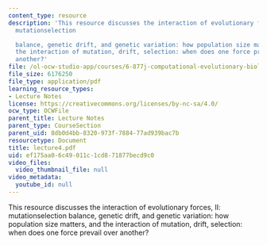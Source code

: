 ```yaml
---
content_type: resource
description: 'This resource discusses the interaction of evolutionary forces, II:
  mutationselection

  balance, genetic drift, and genetic variation: how population size matters, and
  the interaction of mutation, drift, selection: when does one force prevail over
  another?'
file: /ol-ocw-studio-app/courses/6-877j-computational-evolutionary-biology-fall-2005/ef175aa06c49011c1cd871877becd9c0_lecture4.pdf
file_size: 6176250
file_type: application/pdf
learning_resource_types:
- Lecture Notes
license: https://creativecommons.org/licenses/by-nc-sa/4.0/
ocw_type: OCWFile
parent_title: Lecture Notes
parent_type: CourseSection
parent_uid: 8db0d4bb-8320-973f-7884-77ad939bac7b
resourcetype: Document
title: lecture4.pdf
uid: ef175aa0-6c49-011c-1cd8-71877becd9c0
video_files:
  video_thumbnail_file: null
video_metadata:
  youtube_id: null
---
```

This resource discusses the interaction of evolutionary forces, II: mutationselection
balance, genetic drift, and genetic variation: how population size matters, and the interaction of mutation, drift, selection: when does one force prevail over another?